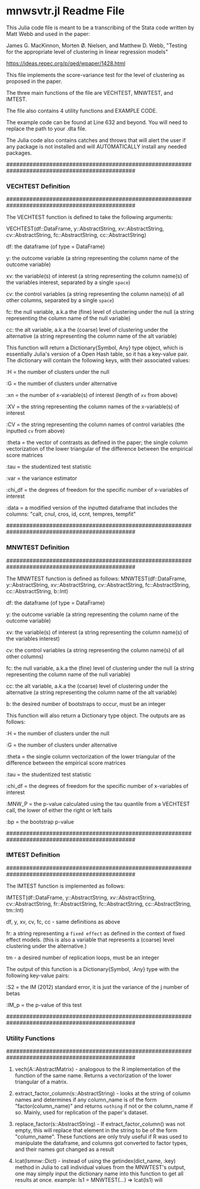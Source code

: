 # mnwsvtr.jl  Readme File

This Julia code file is meant to be a transcribing of the Stata code
written by Matt Webb and used in the paper:

James G. MacKinnon, Morten Ø. Nielsen, and Matthew D. Webb, "Testing
  for the appropriate level of clustering in linear regression models"

  https://ideas.repec.org/p/qed/wpaper/1428.html

This file implements the score-variance test for the level of 
clustering as proposed in the paper.

The three main functions of the file are VECHTEST, MNWTEST, and IMTEST.

The file also contains 4 utility functions and EXAMPLE CODE.

The example code can be found at Line 632 and beyond. You will need to replace the 
path to your .dta file.

The Julia code also contains catches and throws that will alert the user if any 
package is not installed and will AUTOMATICALLY install any needed packages.

###############################################################################################
### VECHTEST Definition #######################################################################
###############################################################################################

The VECHTEST function is defined to take the following arguments:

VECHTEST(df::DataFrame, y::AbstractString, xv::AbstractString, 
cv::AbstractString, fc::AbstractString, cc::AbstractString)

df: the dataframe (of type = DataFrame)

y: the outcome variable (a string representing the column name of the 
outcome variable)

xv: the variable(s) of interest (a string representing the column name(s) 
of the variables interest, separated by a single `space`)

cv: the control variables (a string representing the column name(s) of all 
other columns, separated by a single `space`)

fc: the null variable, a.k.a the (fine) level of clustering under the null
(a string representing the column name of the null variable)

cc: the alt variable, a.k.a the (coarse) level of clustering under the alternative
(a string representing the column name of the alt variable)

This function will return a Dictionary{Symbol, Any} type object, which is essentially Julia's version of a Open Hash table, so it has a key-value pair. The dictionary will contain the 
following keys, with their associated values:

:H = the number of clusters under the null

:G = the number of clusters under alternative

:xn = the number of x-variable(s) of interest (length of `xv` from above)

:XV = the string representing the column names of the x-variable(s) of interest

:CV = the string representing the column names of control variables 
(the inputted `cv` from above)

:theta = the vector of contrasts as defined in the paper; the single column vectorization of the lower triangular of the difference between the empirical score matrices

:tau = the studentized test statistic

:var = the variance estimator

:chi_df = the degrees of freedom for the specific number of x-variables of interest

:data = a modified version of the inputted dataframe that includes the columns: "calt, cnul, cros, id, ccnt, tempres, tempfit"


###############################################################################################
### MNWTEST Definition ########################################################################
###############################################################################################

The MNWTEST function is defined as follows: 
MNWTEST(df::DataFrame, y::AbstractString, xv::AbstractString, cv::AbstractString, fc::AbstractString, cc::AbstractString, b::Int)

df: the dataframe (of type = DataFrame)

y: the outcome variable (a string representing the column name of the 
outcome variable)

xv: the variable(s) of interest (a string representing the column name(s) 
of the variables interest)

cv: the control variables (a string representing the column name(s) of all 
other columns)

fc: the null variable, a.k.a the (fine) level of clustering under the null
(a string representing the column name of the null variable)

cc: the alt variable, a.k.a the (coarse) level of clustering under the alternative
(a string representing the column name of the alt variable)

b: the desired number of bootstraps to occur, must be an integer

This function will also return a Dictionary type object. The outputs are as follows:

:H = the number of clusters under the null

:G = the number of clusters under alternative

:theta = the single column vectorization of the lower triangular of the difference between the empirical score matrices

:tau = the studentized test statistic

:chi_df = the degrees of freedom for the specific number of x-variables of interest

:MNW_P = the p-value calculated using the tau quantile from a VECHTEST call, the lower of either the right or left tails

:bp = the bootstrap p-value

###############################################################################################
### IMTEST Definition #########################################################################
###############################################################################################

The IMTEST function is implemented as follows:

IMTEST(df::DataFrame, y::AbstractString, xv::AbstractString, cv::AbstractString,  fr::AbstractString, fc::AbstractString, cc::AbstractString, tm::Int)

df, y, xv, cv, fc, cc - same definitions as above

fr: a string representing a `fixed effect` as defined in the context of fixed effect models. (this is also a variable that represents a (coarse) level clustering under the alternative.)

tm - a desired number of replication loops, must be an integer

The output of this function is a Dictionary{Symbol, :Any} type with the following key-value pairs:

:S2 = the IM (2012) standard error, it is just the variance of the j number of betas

:IM_p = the p-value of this test

###############################################################################################
### Utility Functions #########################################################################
###############################################################################################

1. vech(A::AbstractMatrix) - analogous to the R implementation of the function of the same name. Returns a vectorization of the lower triangular of a matrix.

2. extract_factor_column(s::AbstractString) - looks at the string of column names and determines if any column_name is of the form "factor(column_name)" and returns `nothing` if not or the column_name if so. Mainly, used for replication of the paper's dataset. 

3. replace_factor(s::AbstractString) - If extract_factor_column() was not empty, this will replace that element in the string to be of the form "column_name". These functions are only truly useful if R was used to manipulate the dataframe, and columns got converted to factor types, and their names got changed as a result

4. lcat(lsmnw::Dict) - instead of using the getindex(dict_name, :key) method in Julia to call individual values from the MNWTEST's output, one may simply input the dictionary name into this function to get all results at once. example: ls1 = MNWTEST(...) => lcat(ls1) will 


